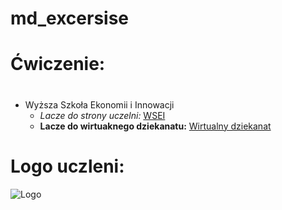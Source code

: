 # md_excersise
# Ćwiczenie: <h1>
* Wyższa Szkoła Ekonomii i Innowacji
  * _Lacze do strony uczelni:_ [WSEI](http://https://www.wsei.lublin.pl/)
  * **Lacze do wirtuaknego dziekanatu:** [Wirtualny dziekanat](https://dziekanat.wsei.lublin.pl/)
 # Logo uczleni:
 ![Logo](https://www.wsei.lublin.pl/wp-content/uploads/2020/01/WSEI-Lublin-logo-g20.png)
